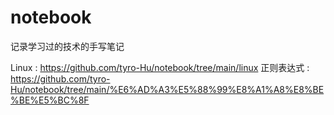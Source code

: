 # notebook
记录学习过的技术的手写笔记

Linux : https://github.com/tyro-Hu/notebook/tree/main/linux
正则表达式 : https://github.com/tyro-Hu/notebook/tree/main/%E6%AD%A3%E5%88%99%E8%A1%A8%E8%BE%BE%E5%BC%8F

